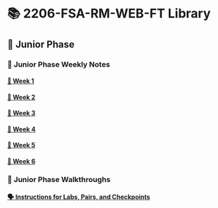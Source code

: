 # 📚 2206-FSA-RM-WEB-FT Library


## 🐣 Junior Phase


### 📓 Junior Phase Weekly Notes

#### [📅 Week 1](./Week%201/week1.md)

#### [📅 Week 2](./Week%202/week2.md)

#### [📅 Week 3](./Week%203/week3.md)

#### [📅 Week 4](./Week%204/week4.md)

#### [📅 Week 5](./Week%205/week-5.md)

#### [📅 Week 6](./Week%206/week-6.md)


<!-- 
#### [📅 Week 7](WEEK7.md) -->


### 📓 Junior Phase Walkthroughs

#### [🗣 Instructions for Labs, Pairs, and Checkpoints ](./Walkthroughs/walkthrough-directory.md)
